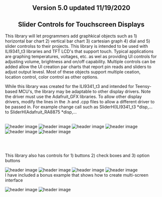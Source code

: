 <b><h2><center>Version 5.0 updated 11/19/2020</center></h1></b>

<b><h2><center>Slider Controls for Touchscreen Displays</center></h1></b>

This library will let programmers add graphkical objects such as 1) horizontal bar chart 2) vertical bar chart 3) cartesian graph 4) dial and 5) slider controlss to their projects. This library is intended to be used with ILI9341_t3 libraries and TFT LCD's that support touch. Typical applications are graphing temperatures, voltages, etc. as wel as providing UI controls for adjusting volume, brightness and on/off capability. Multiple controls can be added allow the UI creation par charts that report pin reads and sliders to adjust output levesl. Most of these objects support multiple ceation, location control, color control as other options. 

While this library was created for the ILI9341_t3 and intended for Teensy-based MCU's, the library may be adaptable to other display drivers. Note the driver must use the Adafruit_GFX libraries. To allow other display drivers, modify the lines in the .h and .cpp files to allow a different driver to be passed in. For example change call such as SliderH(ILI9341_t3 *disp,... to SliderH(Adafruit_RA8875 *disp,...
<br>
<br>

![header image](https://raw.github.com/KrisKasprzak/ILI9341_t3_controls/master/BarChartH.jpg)
![header image](https://raw.github.com/KrisKasprzak/ILI9341_t3_controls/master/BarChartV.jpg)
![header image](https://raw.github.com/KrisKasprzak/ILI9341_t3_controls/master/CGraph.jpg)
![header image](https://raw.github.com/KrisKasprzak/ILI9341_t3_controls/master/Dial.jpg)
![header image](https://raw.github.com/KrisKasprzak/ILI9341_t3_controls/master/Equalizer.jpg)
![header image](https://raw.github.com/KrisKasprzak/ILI9341_t3_controls/master/ColorPicker.jpg)


<br>
<br>

This library also has controls for 1) buttons 2) check boxes and 3) option buttons

![header image](https://raw.github.com/KrisKasprzak/ILI9341_t3_controls/master/Button.jpg)
![header image](https://raw.github.com/KrisKasprzak/ILI9341_t3_controls/master/Checkbox.jpg)
![header image](https://raw.github.com/KrisKasprzak/ILI9341_t3_controls/master/OptionButton.jpg)
![header image](https://raw.github.com/KrisKasprzak/ILI9341_t3_controls/master/MultiSceen.jpg)
<br>
I have included a bonus example that shows how to create multi-screen interface
 
![header image](https://raw.github.com/KrisKasprzak/ILI9341_t3_controls/master/Eq.jpg)
![header image](https://raw.github.com/KrisKasprzak/ILI9341_t3_controls/master/EQSettings.jpg)

